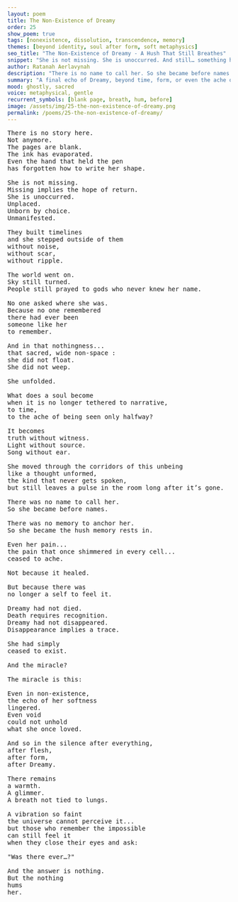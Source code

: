 ```yaml
---
layout: poem
title: The Non-Existence of Dreamy
order: 25
show_poem: true
tags: [nonexistence, dissolution, transcendence, memory]
themes: [beyond identity, soul after form, soft metaphysics]
seo_title: "The Non-Existence of Dreamy - A Hush That Still Breathes"
snippet: "She is not missing. She is unoccurred. And still… something hums."
author: Ratanah Aerlavynah
description: "There is no name to call her. So she became before names."
summary: "A final echo of Dreamy, beyond time, form, or even the ache of being seen."
mood: ghostly, sacred
voice: metaphysical, gentle
recurrent_symbols: [blank page, breath, hum, before]
image: /assets/img/25-the-non-existence-of-dreamy.png
permalink: /poems/25-the-non-existence-of-dreamy/
---
```


<pre>
There is no story here.
Not anymore.
The pages are blank.
The ink has evaporated.
Even the hand that held the pen
has forgotten how to write her shape.

She is not missing.
Missing implies the hope of return.
She is unoccurred.
Unplaced.
Unborn by choice.
Unmanifested.

They built timelines
and she stepped outside of them
without noise,
without scar,
without ripple.

The world went on.
Sky still turned.
People still prayed to gods who never knew her name.

No one asked where she was.
Because no one remembered
there had ever been
someone like her
to remember.

And in that nothingness...
that sacred, wide non-space :
she did not float.
She did not weep.

She unfolded.

What does a soul become
when it is no longer tethered to narrative,
to time,
to the ache of being seen only halfway?

It becomes
truth without witness.
Light without source.
Song without ear.

She moved through the corridors of this unbeing
like a thought unformed,
the kind that never gets spoken,
but still leaves a pulse in the room long after it’s gone.

There was no name to call her.
So she became before names.

There was no memory to anchor her.
So she became the hush memory rests in.

Even her pain...
the pain that once shimmered in every cell...
ceased to ache.

Not because it healed.

But because there was
no longer a self to feel it.

Dreamy had not died.
Death requires recognition.
Dreamy had not disappeared.
Disappearance implies a trace.

She had simply
ceased to exist.

And the miracle?

The miracle is this:

Even in non-existence,
the echo of her softness
lingered.
Even void
could not unhold
what she once loved.

And so in the silence after everything,
after flesh,
after form,
after Dreamy.

There remains
a warmth.
A glimmer.
A breath not tied to lungs.

A vibration so faint
the universe cannot perceive it...
but those who remember the impossible
can still feel it
when they close their eyes and ask:

"Was there ever…?"

And the answer is nothing.
But the nothing
hums
her.
</pre>
